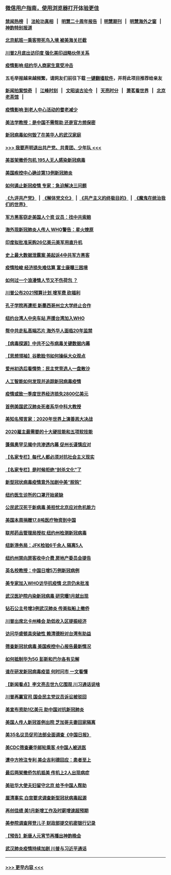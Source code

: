 ### [微信用户指南，使用浏览器打开体验更佳](https://github.com/gfw-breaker/banned-news1/blob/master/indexes/wechat-guide.md?t=0)
#### [禁闻热榜](热点新闻.md?t=0)  &nbsp;&nbsp;|&nbsp;&nbsp; [法轮功真相](https://github.com/gfw-breaker/truth/blob/master/README.md?t=0) &nbsp;&nbsp;|&nbsp;&nbsp; [明慧二十周年报告](https://github.com/gfw-breaker/mh-reports/blob/master/README.md?t=0) &nbsp;&nbsp;|&nbsp;&nbsp;[明慧期刊](https://github.com/gfw-breaker/mh-qikan) &nbsp;&nbsp;|&nbsp;&nbsp; [明慧海外之窗](https://github.com/gfw-breaker/mh-news/blob/master/README.md?t=0) &nbsp;&nbsp;|&nbsp;&nbsp; [神韵特别报道](https://github.com/gfw-breaker/mh-news/blob/master/shenyun.md?t=0)
#### [北京航班一乘客带死鸟入境 被美海关拦截](../pages/nsc412/n11861317.md?t=02120033) 
#### [川普2月底出访印度 强化美印战略伙伴关系](../pages/nsc412/n11860557.md?t=02120033) 
#### [疫情影响  纽约华人商家生意受冲击](../pages/nsc412/n11860284.md?t=02120033) 
#### 五毛举报越来越频繁，请网友们前往下载 [一键翻墙软件](https://github.com/gfw-breaker/ssr-accounts)，并将此项目推荐给亲友
#### [新闻拍案惊奇](https://github.com/gfw-breaker/banned-news1/blob/master/pages/link4.md) &nbsp;&nbsp;|&nbsp;&nbsp; [江峰时刻](https://github.com/gfw-breaker/banned-news1/blob/master/pages/link4.md) &nbsp;&nbsp;|&nbsp;&nbsp; [文昭谈古论今](https://github.com/gfw-breaker/banned-news1/blob/master/pages/link4.md) &nbsp;&nbsp;|&nbsp;&nbsp; [天亮时分](https://github.com/gfw-breaker/banned-news1/blob/master/pages/link4.md) &nbsp;&nbsp;|&nbsp;&nbsp; [萧茗看世界](https://github.com/gfw-breaker/banned-news1/blob/master/pages/link4.md) &nbsp;&nbsp;|&nbsp;&nbsp; [北京老茶馆](https://github.com/gfw-breaker/banned-news1/blob/master/pages/link4.md) &nbsp;&nbsp;|&nbsp;&nbsp; 
#### [疫情影响  到老人中心活动的耆老减少](../pages/nsc412/n11860199.md?t=02120033) 
#### [美法学教授：是中国不需帮助 还是官方想保密](../pages/nsc412/n11859492.md?t=02120033) 
#### [新冠病毒如何毁了在美华人的武汉家庭](../pages/nsc412/n11859524.md?t=02120033) 
#### [>>> 我要声明退出共产党、共青团、少年队 <<<](https://github.com/begood0513/goodnews/blob/master/quit/letter.md) 
#### [美首架撤侨包机 195人无人感染新冠病毒](../pages/nsc412/n11859908.md?t=02120033) 
#### [美国疾控中心确诊第13例新冠肺炎](../pages/nsc412/n11859966.md?t=02120033) 
#### [如何遏止新冠疫情 专家：急迫解决三问题](../pages/nsc412/n11859685.md?t=02120033) 
#### [《九评共产党》](https://github.com/begood0513/9ping.md/blob/master/README.md) &nbsp;|&nbsp; [《解体党文化》](../../../../jtdwh.md/blob/master/README.md)  &nbsp;|&nbsp; [《共产主义的终极目的》](../../../../gczydzjmd.md/blob/master/README.md) &nbsp;|&nbsp; [《魔鬼在统治我们的世界》](../../../../mgztzwmdsj.md/blob/master/README.md) 
#### [军方黑客窃走美国人个资 议员：找中共索赔](../pages/nsc412/n11859371.md?t=02120033) 
#### [海外现新冠肺炎人传人 WHO警告：星火燎原](../pages/nsc412/n11859252.md?t=02120033) 
#### [印度拟批准采购26亿美元美军用直升机](../pages/nsc412/n11859143.md?t=02120033) 
#### [史上最大数据泄露案 美起诉4中共军方黑客](../pages/nsc412/n11859115.md?t=02120033) 
#### [疫情险峻 经济损失难估算 富士康曝三困境](../pages/nsc412/n11859120.md?t=02120033) 
#### [如何过一个浪漫情人节又不伤荷包 ？](../pages/nsc412/n11858969.md?t=02120033) 
#### [川普公布2021预算计划 增军费 砍福利](../pages/nsc412/n11859012.md?t=02120033) 
#### [孔子学院再遭拒 新墨西哥州立大学终止合作](../pages/nsc412/n11858661.md?t=02120033) 
#### [纽约台湾人中央车站  声援台湾加入WHO](../pages/nsc412/n11857757.md?t=02120033) 
#### [帮中共走私高端芯片 海外华人面临20年监禁](../pages/nsc412/n11855016.md?t=02120033) 
#### [【病毒探源】中共不公布病毒关键数据内幕](../pages/nsc412/n11856584.md?t=02120033) 
#### [【思想领袖】谷歌脸书如何操纵大众观点](../pages/nsc412/n11680874.md?t=02120033) 
#### [爱州初选后看情势：民主党竞选人一盘散沙](../pages/nsc412/n11856557.md?t=02120033) 
#### [人工智能如何发现并追踪新冠病毒疫情](../pages/nsc412/n11856398.md?t=02120033) 
#### [疫情或致一季度世界经济损失2800亿美元](../pages/nsc412/n11855639.md?t=02120033) 
#### [首例美国武汉肺炎死者系华中科大教授](../pages/nsc412/n11855500.md?t=02120033) 
#### [美知名预言家：2020年世界上演善恶大决战](../pages/nsc412/n11855418.md?t=02120033) 
#### [2020雇主最需要的十大硬技能和五项软技能](../pages/nsc412/n11850953.md?t=02120033) 
#### [蓬佩奥罕见揭中共渗透内幕 促州长谨慎应对](../pages/nsc412/n11854685.md?t=02120033) 
#### [【名家专栏】每代人都必须对抗社会主义现实](../pages/nsc412/n11831412.md?t=02120033) 
#### [【名家专栏】是时候拒绝“封杀文化”了](../pages/nsc412/n11814093.md?t=02120033) 
#### [新型冠状病毒疫情意外加剧中美“脱钩”](../pages/nsc412/n11854475.md?t=02120033) 
#### [纽约医生诊所的口罩开始紧缺](../pages/nsc412/n11853364.md?t=02120033) 
#### [公民武汉死于新病毒 美担忧北京应对危机能力](../pages/nsc412/n11854331.md?t=02120033) 
#### [美国本周捐赠17.8吨医疗物资到中国](../pages/nsc412/n11854269.md?t=02120033) 
#### [联邦药品管理局授权  纽约州检测新冠病毒](../pages/nsc412/n11853371.md?t=02120033) 
#### [纽新港务局：JFK检验6千余人  隔离5人](../pages/nsc412/n11853366.md?t=02120033) 
#### [纽约州禁向房客收中介费  房地产委员会提告](../pages/nsc412/n11853360.md?t=02120033) 
#### [英名校教授：中国日增5万例新冠病例](../pages/nsc412/n11854174.md?t=02120033) 
#### [美专家加入WHO访华抗疫情 北京仍未批准](../pages/nsc412/n11854043.md?t=02120033) 
#### [武汉医护院内染新冠病毒 研究曝1月就出现](../pages/nsc412/n11852928.md?t=02120033) 
#### [钻石公主号增3例武汉肺炎 传美拟船上撤侨](../pages/nsc412/n11853240.md?t=02120033) 
#### [川普出席北卡州峰会 助低收入区提振经济](../pages/nsc412/n11853232.md?t=02120033) 
#### [访问华盛顿具突破性 赖清德盼对台湾有助益](../pages/nsc412/n11853129.md?t=02120033) 
#### [筛查新冠状病毒 美国疾控中心报告最新情况](../pages/nsc412/n11853070.md?t=02120033) 
#### [如何抵制华为5G 彭斯和巴尔各有见解](../pages/nsc412/n11852535.md?t=02120033) 
#### [谁在研发新冠病毒疫苗 何时问市 一文看懂](../pages/nsc412/n11852840.md?t=02120033) 
#### [【新闻看点】李文亮去世九亿围观 川习通话说啥](../pages/nsc412/n11852360.md?t=02120033) 
#### [川普再赢官司 国会民主党议员诉讼被驳回](../pages/nsc412/n11852287.md?t=02120033) 
#### [美宣布资助1亿美元 助中国对抗新冠肺炎](../pages/nsc412/n11852531.md?t=02120033) 
#### [美国人传人新冠首例出院 芝加哥夫妻回家隔离](../pages/nsc412/n11852452.md?t=02120033) 
#### [美35名议员促司法部全面调查《中国日报》](../pages/nsc412/n11852435.md?t=02120033) 
#### [美CDC筛查豪华邮轮乘客 4中国人被送医](../pages/nsc412/n11852085.md?t=02120033) 
#### [遭中方抢注专利 美企吉利德回应：患者至上](../pages/nsc412/n11852037.md?t=02120033) 
#### [最后两架撤侨包机抵美 传机上2人出现病症](../pages/nsc412/n11852173.md?t=02120033) 
#### [美驻华大使夫妇留守北京 给予中国人帮助](../pages/nsc412/n11852165.md?t=02120033) 
#### [厘清事实 白宫要求调查新型冠状病毒起源](../pages/nsc412/n11852106.md?t=02120033) 
#### [再创佳绩 美1月新增工作及时薪增速超预期](../pages/nsc412/n11852174.md?t=02120033) 
#### [美参院调查拜登儿子 财政部提交机密银行记录](../pages/nsc412/n11851808.md?t=02120033) 
#### [【预告】新唐人元宵节再播出神韵晚会](../pages/nsc412/n11843192.md?t=02120033) 
#### [武汉肺炎疫情持续加剧 川普与习近平通话](../pages/nsc412/n11851613.md?t=02120033) 

----
#### [ >>> 更早内容 <<< ](../indexes/nsc412-earlier.md)
